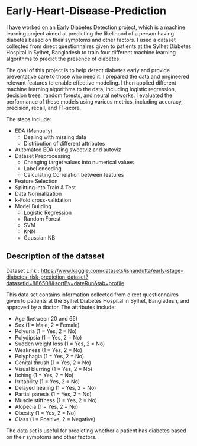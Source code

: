 # Early-Heart-Disease-Prediction
I have worked on an Early Diabetes Detection project, which is a machine learning project aimed at predicting the likelihood of a person having diabetes based on their symptoms and other factors. I used a dataset collected from direct questionnaires given to patients at the Sylhet Diabetes Hospital in Sylhet, Bangladesh to train four different machine learning algorithms to predict the presence of diabetes.

The goal of this project is to help detect diabetes early and provide preventative care to those who need it. I prepared the data and engineered relevant features to enable effective modeling. I then applied different machine learning algorithms to the data, including logistic regression, decision trees, random forests, and neural networks.
I evaluated the performance of these models using various metrics, including accuracy, precision, recall, and F1-score.

The steps Include: 
- EDA (Manually)
  - Dealing with missing data
  - Distribution of different attributes
 - Automated EDA using sweetviz and autoviz
 - Dataset Preprocessing
   - Changing target values into numerical values
   - Label encoding
   - Calculating Correlation between features
  - Feature Selection 
  - Splitting into Train & Test
  - Data Normalization
  - k-Fold cross-validation
  - Model Building
    - Logistic Regression
    - Random Forest
    - SVM
    - KNN
    - Gaussian NB
    

## Description of the dataset
Dataset Link : https://www.kaggle.com/datasets/ishandutta/early-stage-diabetes-risk-prediction-dataset?datasetId=886508&sortBy=dateRun&tab=profile


This data set contains information collected from direct questionnaires given to patients at the Sylhet Diabetes Hospital in Sylhet, Bangladesh, and approved by a doctor. The attributes include:

- Age (between 20 and 65)
- Sex (1 = Male, 2 = Female)
- Polyuria (1 = Yes, 2 = No)
- Polydipsia (1 = Yes, 2 = No)
- Sudden weight loss (1 = Yes, 2 = No)
- Weakness (1 = Yes, 2 = No)
- Polyphagia (1 = Yes, 2 = No)
- Genital thrush (1 = Yes, 2 = No)
- Visual blurring (1 = Yes, 2 = No)
- Itching (1 = Yes, 2 = No)
- Irritability (1 = Yes, 2 = No)
- Delayed healing (1 = Yes, 2 = No)
- Partial paresis (1 = Yes, 2 = No)
- Muscle stiffness (1 = Yes, 2 = No)
- Alopecia (1 = Yes, 2 = No)
- Obesity (1 = Yes, 2 = No)
- Class (1 = Positive, 2 = Negative)

The data set is useful for predicting whether a patient has diabetes based on their symptoms and other factors. 
